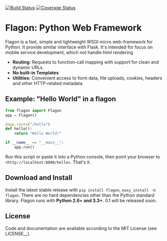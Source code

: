 [![Build Status](https://travis-ci.org/zeaphoo/flagon.svg)](https://travis-ci.org/zeaphoo/flagon)
[![Coverage Status](https://coveralls.io/repos/zeaphoo/flagon/badge.svg?branch=master&service=github)](https://coveralls.io/github/zeaphoo/flagon?branch=master)

# Flagon: Python Web Framework

Flagon is a fast, simple and lightweight WSGI micro web-framework for Python. It provide similar interface with Flask. It's intended for focus on mobile service development, which not handle html rendering


* **Routing:** Requests to function-call mapping with support for clean and  dynamic URLs.
* **No built-in Templates**
* **Utilities:** Convenient access to form data, file uploads, cookies, headers and other HTTP-related metadata.


## Example: "Hello World" in a flagon

```python
from flagon import Flagon
app = Flagon()

@app.route("/hello")
def hello():
    return "Hello World!"

if __name__ == "__main__":
    app.run()

```


Run this script or paste it into a Python console, then point your browser to `<http://localhost:8080/hello>`. That's it.


## Download and Install


Install the latest stable release with ``pip install flagon``, ``easy_install -U flagon``. There are no hard dependencies other than the Python standard library. Flagon runs with **Python 2.6+ and 3.3+**. 0.1 will be released soon.


## License

Code and documentation are available according to the MIT License (see LICENSE__).
